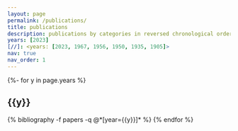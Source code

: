 ```yaml
---
layout: page
permalink: /publications/
title: publications
description: publications by categories in reversed chronological order. generated by jekyll-scholar.
years: [2023]
[//]: <years: [2023, 1967, 1956, 1950, 1935, 1905]>
nav: true
nav_order: 1
---
```

<!-- _pages/publications.md -->
<div class="publications">

{%- for y in page.years %}
  <h2 class="year">{{y}}</h2>
  {% bibliography -f papers -q @*[year={{y}}]* %}
{% endfor %}

</div>

